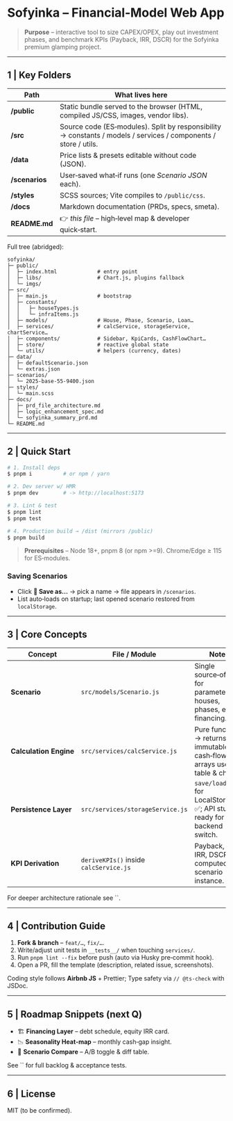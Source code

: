 # Sofyinka – Financial‑Model Web App

> **Purpose** – interactive tool to size CAPEX/OPEX, play out investment phases, and benchmark KPIs (Payback, IRR, DSCR) for the Sofyinka premium glamping project.

---

## 1 | Key Folders

| Path           | What lives here                                                                                                 |
| -------------- | --------------------------------------------------------------------------------------------------------------- |
| **/public**    | Static bundle served to the browser (HTML, compiled JS/CSS, images, vendor libs).                               |
| **/src**       | Source code (ES‑modules). Split by responsibility → constants / models / services / components / store / utils. |
| **/data**      | Price lists & presets editable without code (JSON).                                                             |
| **/scenarios** | User‑saved what‑if runs (one *Scenario JSON* each).                                                             |
| **/styles**    | SCSS sources; Vite compiles to `/public/css`.                                                                   |
| **/docs**      | Markdown documentation (PRDs, specs, smeta).                                                                    |
| **README.md**  | 👉 *this file* – high‑level map & developer quick‑start.                                                        |

Full tree (abridged):

```text
sofyinka/
├─ public/
│  ├─ index.html             # entry point
│  ├─ libs/                  # Chart.js, plugins fallback
│  └─ imgs/
├─ src/
│  ├─ main.js                # bootstrap
│  ├─ constants/
│  │   ├─ houseTypes.js
│  │   └─ infraItems.js
│  ├─ models/                # House, Phase, Scenario, Loan…
│  ├─ services/              # calcService, storageService, chartService…
│  ├─ components/            # Sidebar, KpiCards, CashFlowChart…
│  ├─ store/                 # reactive global state
│  └─ utils/                 # helpers (currency, dates)
├─ data/
│  ├─ defaultScenario.json
│  └─ extras.json
├─ scenarios/
│  └─ 2025‑base‑55‑9400.json
├─ styles/
│  └─ main.scss
├─ docs/
│  ├─ prd_file_architecture.md
│  ├─ logic_enhancement_spec.md
│  └─ sofyinka_summary_prd.md
└─ README.md
```

---

## 2 | Quick Start

```bash
# 1. Install deps
$ pnpm i          # or npm / yarn

# 2. Dev server w/ HMR
$ pnpm dev        # -> http://localhost:5173

# 3. Lint & test
$ pnpm lint
$ pnpm test

# 4. Production build → /dist (mirrors /public)
$ pnpm build
```

> **Prerequisites** – Node 18+, pnpm 8 (or npm >=9). Chrome/Edge ≥ 115 for ES‑modules.

### Saving Scenarios

- Click **💾 Save as…** → pick a name → file appears in `/scenarios`.
- List auto‑loads on startup; last opened scenario restored from `localStorage`.

---

## 3 | Core Concepts

| Concept                | File / Module                          | Notes                                                                      |
| ---------------------- | -------------------------------------- | -------------------------------------------------------------------------- |
| **Scenario**           | `src/models/Scenario.js`               | Single source‑of‑truth for parameters, houses, phases, extras, financing.  |
| **Calculation Engine** | `src/services/calcService.js`          | Pure functions → returns immutable cash‑flow arrays used by table & chart. |
| **Persistence Layer**  | `src/services/storageService.js`       | `save/load/list` for LocalStorage ✅; API stub ready for backend switch.    |
| **KPI Derivation**     | `deriveKPIs()` inside `calcService.js` | Payback, NPV, IRR, DSCR – all computed per scenario instance.              |

For deeper architecture rationale see ``.

---

## 4 | Contribution Guide

1. **Fork & branch** – `feat/…`, `fix/…`.
2. Write/adjust unit tests in `__tests__/` when touching `services/`.
3. Run `pnpm lint --fix` before push (auto via Husky pre‑commit hook).
4. Open a PR, fill the template (description, related issue, screenshots).

Coding style follows **Airbnb JS** + Prettier; Type safety via `// @ts‑check` with JSDoc.

---

## 5 | Roadmap Snippets (next Q)

- 🏗 **Financing Layer** – debt schedule, equity IRR card.
- 📉 **Seasonality Heat‑map** – monthly cash‑gap insight.
- 🔄 **Scenario Compare** – A/B toggle & diff table.

See `` for full backlog & acceptance tests.

---

## 6 | License

MIT (to be confirmed).

